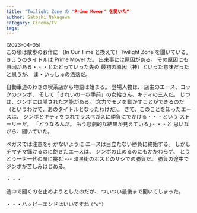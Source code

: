 ```yaml
---
title: "Twilight Zone の "Prime Mover" を聞いた"
author: Satoshi Nakagawa
category: Cinema/TV
tags: 
---
```


[2023-04-05]  
 この頃は散歩のお伴に
（In Our Time と換えて）Twilight Zone を聞いている。
きょうのタイトルは Prime Mover だ。
出来事には原因がある。
その原因にも原因がある・・・とたどっていった先の
最初の原因（神）といった意味だったと思うが、
ま・いっしゅの洒落だ。

 自動車道のわきの喫茶店から物語は始まる。
登場人物は、
店主のエース、コックのジンボ、
そして「きれいの一歩手前」の女給さん、キティの三人だ。
じつは、ジンボには隠された才能がある。
念力でモノを動かすことができるのだ
（というわけで、あのタイトルとなったわけだ）。
さて、このことを知ったエースは、
ジンボとキティをつれてラスベガスに勝負にでかける・・・という
ストーリーだ。
「どうなるんだ。
もう悲劇的な結果が見えている」・・・と
思いながら、聞いていた。

 ベガスでは注意を引かないように
エースは目立たない勝負に終始する。
しかしチマチマ儲けるのに飽きたエースは、
ジンボの止めるのにもかかわらず、
とうとう一世一代の賭に挑む ---
暗黒街のボスとのサシでの勝負だ。
勝負の途中でジンボが苦しみはじめる。

 ・・・

 途中で聞くのを止めようとしたのだが、
ついつい最後まで聞いてしまった。

 ・・・ハッピーエンドはいいですね `(^o^)`

